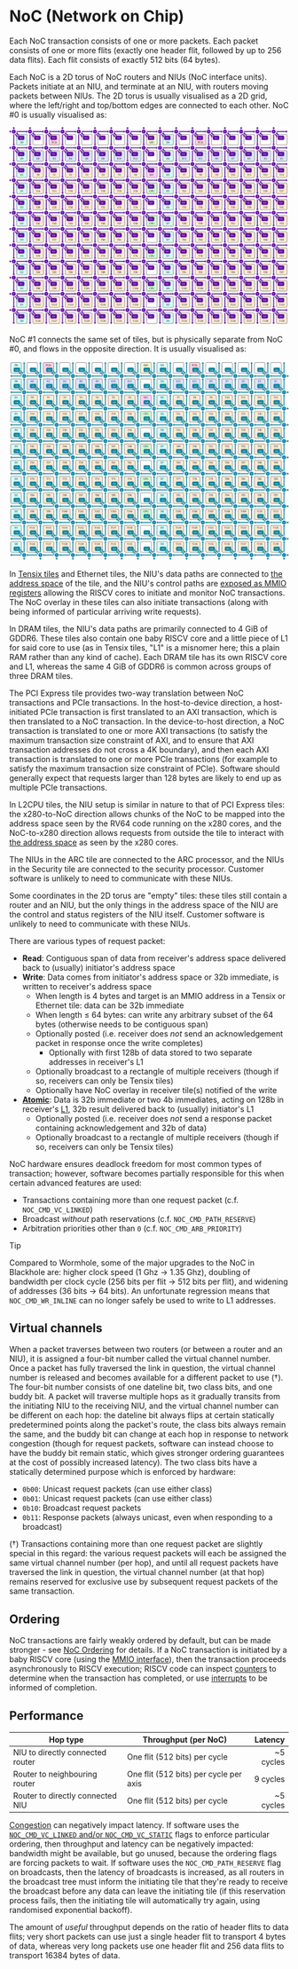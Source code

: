 # NoC (Network on Chip)

Each NoC transaction consists of one or more packets. Each packet consists of one or more flits (exactly one header flit, followed by up to 256 data flits). Each flit consists of exactly 512 bits (64 bytes).

Each NoC is a 2D torus of NoC routers and NIUs (NoC interface units). Packets initiate at an NIU, and terminate at an NIU, with routers moving packets between NIUs. The 2D torus is usually visualised as a 2D grid, where the left/right and top/bottom edges are connected to each other. NoC #0 is usually visualised as:

![](../../Diagrams/Out/NoC_BH_0.svg)

NoC #1 connects the same set of tiles, but is physically separate from NoC #0, and flows in the opposite direction. It is usually visualised as:

![](../../Diagrams/Out/NoC_BH_1.svg)

In [Tensix tiles](../TensixTile/README.md) and Ethernet tiles, the NIU's data paths are connected to [the address space](../TensixTile/BabyRISCV/README.md#memory-map) of the tile, and the NIU's control paths are [exposed as MMIO registers](MemoryMap.md) allowing the RISCV cores to initiate and monitor NoC transactions. The NoC overlay in these tiles can also initiate transactions (along with being informed of particular arriving write requests).

In DRAM tiles, the NIU's data paths are primarily connected to 4 GiB of GDDR6. These tiles also contain one baby RISCV core and a little piece of L1 for said core to use (as in Tensix tiles, "L1" is a misnomer here; this a plain RAM rather than any kind of cache). Each DRAM tile has its own RISCV core and L1, whereas the same 4 GiB of GDDR6 is common across groups of three DRAM tiles.

The PCI Express tile provides two-way translation between NoC transactions and PCIe transactions. In the host-to-device direction, a host-initiated PCIe transaction is first translated to an AXI transaction, which is then translated to a NoC transaction. In the device-to-host direction, a NoC transaction is translated to one or more AXI transactions (to satisfy the maximum transaction size constraint of AXI, and to ensure that AXI transaction addresses do not cross a 4K boundary), and then each AXI transaction is translated to one or more PCIe transactions (for example to satisfy the maximum transaction size constraint of PCIe). Software should generally expect that requests larger than 128 bytes are likely to end up as multiple PCIe transactions.

In L2CPU tiles, the NIU setup is similar in nature to that of PCI Express tiles: the x280-to-NoC direction allows chunks of the NoC to be mapped into the address space seen by the RV64 code running on the x280 cores, and the NoC-to-x280 direction allows requests from outside the tile to interact with [the address space](../L2CPUTile/MemoryMap.md) as seen by the x280 cores.

The NIUs in the ARC tile are connected to the ARC processor, and the NIUs in the Security tile are connected to the security processor. Customer software is unlikely to need to communicate with these NIUs.

Some coordinates in the 2D torus are "empty" tiles: these tiles still contain a router and an NIU, but the only things in the address space of the NIU are the control and status registers of the NIU itself. Customer software is unlikely to need to communicate with these NIUs.

There are various types of request packet:
* **Read**: Contiguous span of data from receiver's address space delivered back to (usually) initiator's address space
* **Write**: Data comes from initiator's address space or 32b immediate, is written to receiver's address space
  * When length is 4 bytes and target is an MMIO address in a Tensix or Ethernet tile: data can be 32b immediate
  * When length ≤ 64 bytes: can write any arbitrary subset of the 64 bytes (otherwise needs to be contiguous span)
  * Optionally posted (i.e. receiver does _not_ send an acknowledgement packet in response once the write completes)
    * Optionally with first 128b of data stored to two separate addresses in receiver's L1
  * Optionally broadcast to a rectangle of multiple receivers (though if so, receivers can only be Tensix tiles)
  * Optionally have NoC overlay in receiver tile(s) notified of the write
* [**Atomic**](Atomics.md): Data is 32b immediate or two 4b immediates, acting on 128b in receiver's [L1](../TensixTile/L1.md#atomics), 32b result delivered back to (usually) initiator's L1
  * Optionally posted (i.e. receiver does _not_ send a response packet containing acknowledgement and 32b of data)
  * Optionally broadcast to a rectangle of multiple receivers (though if so, receivers can only be Tensix tiles)

NoC hardware ensures deadlock freedom for most common types of transaction; however, software becomes partially responsible for this when certain advanced features are used:
  * Transactions containing more than one request packet (c.f. `NOC_CMD_VC_LINKED`)
  * Broadcast _without_ path reservations (c.f. `NOC_CMD_PATH_RESERVE`)
  * Arbitration priorities other than `0` (c.f. `NOC_CMD_ARB_PRIORITY`)

> [!TIP]
> Compared to Wormhole, some of the major upgrades to the NoC in Blackhole are: higher clock speed (1 Ghz → 1.35 Ghz), doubling of bandwidth per clock cycle (256 bits per flit → 512 bits per flit), and widening of addresses (36 bits → 64 bits). An unfortunate regression means that `NOC_CMD_WR_INLINE` can no longer safely be used to write to L1 addresses.

## Virtual channels

When a packet traverses between two routers (or between a router and an NIU), it is assigned a four-bit number called the virtual channel number. Once a packet has fully traversed the link in question, the virtual channel number is released and becomes available for a different packet to use (†). The four-bit number consists of one dateline bit, two class bits, and one buddy bit. A packet will traverse multiple hops as it gradually transits from the initiating NIU to the receiving NIU, and the virtual channel number can be different on each hop: the dateline bit always flips at certain statically predetermined points along the packet's route, the class bits always remain the same, and the buddy bit can change at each hop in response to network congestion (though for request packets, software can instead choose to have the buddy bit remain static, which gives stronger ordering guarantees at the cost of possibly increased latency). The two class bits have a statically determined purpose which is enforced by hardware:
* `0b00`: Unicast request packets (can use either class)
* `0b01`: Unicast request packets (can use either class)
* `0b10`: Broadcast request packets
* `0b11`: Response packets (always unicast, even when responding to a broadcast)

(†) Transactions containing more than one request packet are slightly special in this regard: the various request packets will each be assigned the same virtual channel number (per hop), and until all request packets have traversed the link in question, the virtual channel number (at that hop) remains reserved for exclusive use by subsequent request packets of the same transaction.

## Ordering

NoC transactions are fairly weakly ordered by default, but can be made stronger - see [NoC Ordering](Ordering.md) for details. If a NoC transaction is initiated by a baby RISCV core (using the [MMIO interface](MemoryMap.md)), then the transaction proceeds asynchronously to RISCV execution; RISCV code can inspect [counters](Counters.md) to determine when the transaction has completed, or use [interrupts](Interrupts.md) to be informed of completion.

## Performance

|Hop type|Throughput (per NoC)|Latency|
|---|---|--:|
|NIU to directly connected router|One flit (512 bits) per cycle|~5 cycles|
|Router to neighbouring router|One flit (512 bits) per cycle per axis|9 cycles|
|Router to directly connected NIU|One flit (512 bits) per cycle|~5 cycles|

[Congestion](RoutingPaths.md#congestion) can negatively impact latency. If software uses the [`NOC_CMD_VC_LINKED` and/or `NOC_CMD_VC_STATIC`](MemoryMap.md#noc_ctrl) flags to enforce particular ordering, then throughput and latency can be negatively impacted: bandwidth might be available, but go unused, because the ordering flags are forcing packets to wait. If software uses the `NOC_CMD_PATH_RESERVE` flag on broadcasts, then the latency of broadcasts is increased, as all routers in the broadcast tree must inform the initiating tile that they're ready to receive the broadcast before any data can leave the initiating tile (if this reservation process fails, then the initiating tile will automatically try again, using randomised exponential backoff).

The amount of _useful_ throughput depends on the ratio of header flits to data flits; very short packets can use just a single header flit to transport 4 bytes of data, whereas very long packets use one header flit and 256 data flits to transport 16384 bytes of data.
